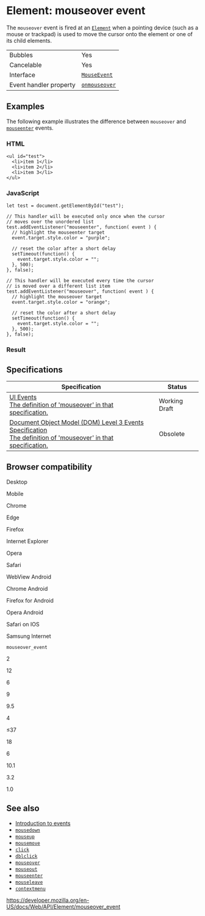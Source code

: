 # Element: mouseover event

The `mouseover` event is fired at an [`Element`](../element) when a pointing device (such as a mouse or trackpad) is used to move the cursor onto the element or one of its child elements.

<table><tbody><tr class="odd"><td>Bubbles</td><td>Yes</td></tr><tr class="even"><td>Cancelable</td><td>Yes</td></tr><tr class="odd"><td>Interface</td><td><a href="../mouseevent"><code>MouseEvent</code></a></td></tr><tr class="even"><td>Event handler property</td><td><a href="../globaleventhandlers/onmouseover"><code>onmouseover</code></a></td></tr></tbody></table>

## Examples

The following example illustrates the difference between `mouseover` and [`mouseenter`](mouseenter_event) events.

### HTML

    <ul id="test">
      <li>item 1</li>
      <li>item 2</li>
      <li>item 3</li>
    </ul>

### JavaScript

    let test = document.getElementById("test");

    // This handler will be executed only once when the cursor
    // moves over the unordered list
    test.addEventListener("mouseenter", function( event ) {
      // highlight the mouseenter target
      event.target.style.color = "purple";

      // reset the color after a short delay
      setTimeout(function() {
        event.target.style.color = "";
      }, 500);
    }, false);

    // This handler will be executed every time the cursor
    // is moved over a different list item
    test.addEventListener("mouseover", function( event ) {
      // highlight the mouseover target
      event.target.style.color = "orange";

      // reset the color after a short delay
      setTimeout(function() {
        event.target.style.color = "";
      }, 500);
    }, false);

### Result

## Specifications

<table><thead><tr class="header"><th>Specification</th><th>Status</th></tr></thead><tbody><tr class="odd"><td><a href="https://w3c.github.io/uievents/#event-type-mouseover">UI Events<br />
<span class="small">The definition of 'mouseover' in that specification.</span></a></td><td><span class="spec-wd">Working Draft</span></td></tr><tr class="even"><td><a href="https://www.w3.org/TR/2014/WD-DOM-Level-3-Events-20140925/#event-type-mouseover">Document Object Model (DOM) Level 3 Events Specification<br />
<span class="small">The definition of 'mouseover' in that specification.</span></a></td><td><span class="spec-obsolete">Obsolete</span></td></tr></tbody></table>

## Browser compatibility

Desktop

Mobile

Chrome

Edge

Firefox

Internet Explorer

Opera

Safari

WebView Android

Chrome Android

Firefox for Android

Opera Android

Safari on IOS

Samsung Internet

`mouseover_event`

2

12

6

9

9.5

4

≤37

18

6

10.1

3.2

1.0

## See also

- [Introduction to events](https://developer.mozilla.org/en-US/docs/Learn/JavaScript/Building_blocks/Events)
- [`mousedown`](mousedown_event)
- [`mouseup`](mouseup_event)
- [`mousemove`](mousemove_event)
- [`click`](click_event)
- [`dblclick`](dblclick_event)
- [`mouseover`](mouseover_event)
- [`mouseout`](mouseout_event)
- [`mouseenter`](mouseenter_event)
- [`mouseleave`](mouseleave_event)
- [`contextmenu`](contextmenu_event)

<a href="https://developer.mozilla.org/en-US/docs/Web/API/Element/mouseover_event" class="_attribution-link">https://developer.mozilla.org/en-US/docs/Web/API/Element/mouseover_event</a>

